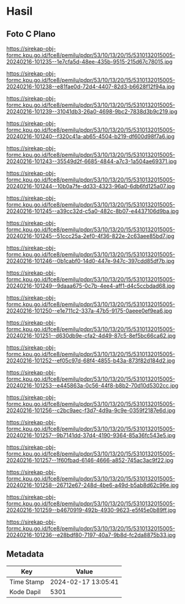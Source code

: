 # Hasil

## Foto C Plano

https://sirekap-obj-formc.kpu.go.id/fce8/pemilu/pdpr/53/10/13/20/15/5310132015005-20240216-101235--1e7cfa5d-48ee-435b-9515-215d67c78015.jpg

https://sirekap-obj-formc.kpu.go.id/fce8/pemilu/pdpr/53/10/13/20/15/5310132015005-20240216-101238--e81fae0d-72d4-4407-82d3-b6628f12f94a.jpg

https://sirekap-obj-formc.kpu.go.id/fce8/pemilu/pdpr/53/10/13/20/15/5310132015005-20240216-101239--31041db3-26a0-4698-9bc2-7838d3b9c219.jpg

https://sirekap-obj-formc.kpu.go.id/fce8/pemilu/pdpr/53/10/13/20/15/5310132015005-20240216-101240--f320c41a-ab65-4504-b219-df600d98f7a6.jpg

https://sirekap-obj-formc.kpu.go.id/fce8/pemilu/pdpr/53/10/13/20/15/5310132015005-20240216-101243--35549d2f-6685-4844-a7c3-1a504ae69371.jpg

https://sirekap-obj-formc.kpu.go.id/fce8/pemilu/pdpr/53/10/13/20/15/5310132015005-20240216-101244--10b0a7fe-dd33-4323-96a0-6db6fd125a07.jpg

https://sirekap-obj-formc.kpu.go.id/fce8/pemilu/pdpr/53/10/13/20/15/5310132015005-20240216-101245--a39cc32d-c5a0-482c-8b07-e4437106d9ba.jpg

https://sirekap-obj-formc.kpu.go.id/fce8/pemilu/pdpr/53/10/13/20/15/5310132015005-20240216-101245--51ccc25a-2ef0-4f36-822e-2c63aee85bd7.jpg

https://sirekap-obj-formc.kpu.go.id/fce8/pemilu/pdpr/53/10/13/20/15/5310132015005-20240216-101246--0b1cabf0-14d0-447e-947c-397cdd85df7b.jpg

https://sirekap-obj-formc.kpu.go.id/fce8/pemilu/pdpr/53/10/13/20/15/5310132015005-20240216-101249--9daaa675-0c7b-4ee4-aff1-d4c5ccbdad68.jpg

https://sirekap-obj-formc.kpu.go.id/fce8/pemilu/pdpr/53/10/13/20/15/5310132015005-20240216-101250--e1e711c2-337a-47b5-9175-0aeee0ef9ea6.jpg

https://sirekap-obj-formc.kpu.go.id/fce8/pemilu/pdpr/53/10/13/20/15/5310132015005-20240216-101251--d630db9e-cfa2-4d49-87c5-8ef5bc66ca62.jpg

https://sirekap-obj-formc.kpu.go.id/fce8/pemilu/pdpr/53/10/13/20/15/5310132015005-20240216-101252--ef05c97d-68f4-4855-b43a-873f82d184d2.jpg

https://sirekap-obj-formc.kpu.go.id/fce8/pemilu/pdpr/53/10/13/20/15/5310132015005-20240216-101253--e445863a-0c56-44f8-b8b2-70d10d5302cc.jpg

https://sirekap-obj-formc.kpu.go.id/fce8/pemilu/pdpr/53/10/13/20/15/5310132015005-20240216-101256--c2bc9aec-f3d7-4d9a-9c9e-0359f2187e6d.jpg

https://sirekap-obj-formc.kpu.go.id/fce8/pemilu/pdpr/53/10/13/20/15/5310132015005-20240216-101257--9b7141dd-37d4-4190-9364-85a36fc543e5.jpg

https://sirekap-obj-formc.kpu.go.id/fce8/pemilu/pdpr/53/10/13/20/15/5310132015005-20240216-101257--1f60fbad-6146-4666-a852-745ac3ac9f22.jpg

https://sirekap-obj-formc.kpu.go.id/fce8/pemilu/pdpr/53/10/13/20/15/5310132015005-20240216-101258--26712e67-248d-4be6-a49d-b5ab8d62c96e.jpg

https://sirekap-obj-formc.kpu.go.id/fce8/pemilu/pdpr/53/10/13/20/15/5310132015005-20240216-101259--b4670919-492b-4930-9623-e5f45e0b89ff.jpg

https://sirekap-obj-formc.kpu.go.id/fce8/pemilu/pdpr/53/10/13/20/15/5310132015005-20240216-101236--e28bdf80-7197-40a7-9b8d-fc2da8875b33.jpg


## Metadata

| Key        | Value               |
| ---------- | ------------------- |
| Time Stamp | 2024-02-17 13:05:41 |
| Kode Dapil | 5301                |



